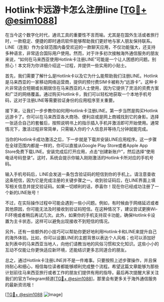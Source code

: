 # Hotlink卡远游卡怎么注册line [[TG💪+ @esim1088](https://t.me/s/esim1088)]

在当今这个数字化时代，通讯工具的重要性不言而喻。尤其是在国外生活或者旅行时，一款稳定、便捷的即时通讯软件能够帮助我们更好地与家人朋友保持联系。LINE（连我）作为全球范围内备受欢迎的一款聊天应用，不仅功能强大，还支持多种语言，非常适合国际用户使用。然而，对于许多初次接触海外通信服务的朋友来说，“如何在马来西亚使用Hotlink卡注册LINE”可能是一个让人困惑的问题。别担心！本文将为你详细介绍这一过程，并提供一些实用的小贴士。

首先，我们需要了解什么是Hotlink卡以及它为什么能帮助我们注册LINE。Hotlink是马来西亚的一家移动网络运营商，提供的预付费SIM卡被称为“远游卡”。这种卡片非常适合短期或长期居住在马来西亚的人士使用，因为它提供了灵活的资费方案和广泛的网络覆盖。通过购买Hotlink卡，我们可以轻松地获取一个本地手机号码，这对于注册LINE等需要验证身份的应用程序至关重要。

接下来，让我们一步步教你如何用Hotlink卡注册LINE。第一步当然是购买Hotlink远游卡了。你可以在马来西亚各大商场、便利店或是网上商城找到它的身影。选择一张适合自己的套餐后，按照说明书上的指示插入手机并激活即可开始使用。通常情况下，激活过程非常简单，只需输入你的个人信息并等待几分钟就能完成。

当你的Hotlink卡成功激活之后，下一步就是下载并安装LINE应用程序。这一步骤在全球范围内都是一样的，你可以直接从Google Play Store或者Apple App Store免费下载LINE。安装完成后打开应用，点击“创建新账户”，然后选择“使用电话号码登录”。这时，系统会提示你输入刚刚激活的Hotlink卡所对应的手机号码。

输入手机号码后，LINE会发送一条包含验证码的短信到你的手机上。请注意查收这条短信，因为它是完成注册的关键步骤之一。收到验证码后，在LINE界面上填写相关信息并提交验证码。如果一切顺利的话，恭喜你！现在你已经成功注册了一个新的LINE账号！

不过，在实际操作过程中可能会遇到一些小问题。例如，有时候由于网络延迟或者其他原因，你可能无法及时接收到验证码短信。在这种情况下，建议尝试更换Wi-Fi环境或者稍后再试几次。此外，如果你的手机支持双卡功能，确保Hotlink卡设置为主卡状态，这样可以避免出现接收不到短信的情况。

另外，还有一些额外的小技巧可以帮助你更好地利用Hotlink卡和LINE来提升自己的海外体验。比如，你可以设置LINE的主题背景以表达个人风格；也可以添加好友列表中的马来西亚当地人，向他们请教当地的风俗习惯和文化知识。这些小小的互动不仅能让你更快适应新环境，还能结识更多志同道合的朋友。

总之，通过Hotlink卡注册LINE并不是一件难事。只要按照上述步骤操作，并且保持耐心和细心，相信每位读者都能够顺利完成整个流程。希望这篇文章能够为那些计划前往马来西亚旅行或者工作的朋友们提供有用的指导。最后再次提醒大家关注我们的官方Telegram频道[[TG💪+ @esim1088](https://t.me/s/esim1088)]，那里会有更多关于海外通信服务的最新资讯哦！

[[TG💪+ @esim1088](https://t.me/s/esim1088) ![Image](https://i.postimg.cc/4NQfJmqS/Snipaste-2025-05-13-00-14-12.png)]